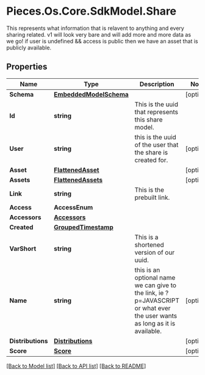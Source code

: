 # Pieces.Os.Core.SdkModel.Share
This represents what information that is relavent to anything and every sharing related. v1 will look very bare and will add more and more data as we go!  if user is undefined && access is public then we have an asset that is publicly available.

## Properties

Name | Type | Description | Notes
------------ | ------------- | ------------- | -------------
**Schema** | [**EmbeddedModelSchema**](EmbeddedModelSchema.md) |  | [optional] 
**Id** | **string** | This is the uuid that represents this share model. | 
**User** | **string** | this is the uuid of the user that the share is created for. | [optional] 
**Asset** | [**FlattenedAsset**](FlattenedAsset.md) |  | [optional] 
**Assets** | [**FlattenedAssets**](FlattenedAssets.md) |  | [optional] 
**Link** | **string** | This is the prebuilt link. | 
**Access** | **AccessEnum** |  | 
**Accessors** | [**Accessors**](Accessors.md) |  | 
**Created** | [**GroupedTimestamp**](GroupedTimestamp.md) |  | 
**VarShort** | **string** | This is a shortened version of our uuid. | 
**Name** | **string** | this is an optional name we can give to the link, ie ?p&#x3D;JAVASCRIPT or what ever the user wants as long as it is available. | [optional] 
**Distributions** | [**Distributions**](Distributions.md) |  | [optional] 
**Score** | [**Score**](Score.md) |  | [optional] 

[[Back to Model list]](../README.md#documentation-for-models) [[Back to API list]](../README.md#documentation-for-api-endpoints) [[Back to README]](../README.md)

